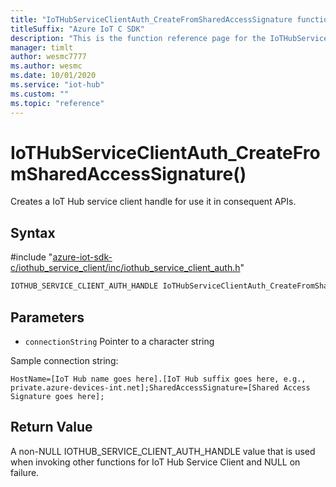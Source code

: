 ```yaml
---                             
title: "IoTHubServiceClientAuth_CreateFromSharedAccessSignature function reference | Microsoft Docs" 
titleSuffix: "Azure IoT C SDK"            
description: "This is the function reference page for the IoTHubServiceClientAuth_CreateFromSharedAccessSignature() function in the Azure IoT C SDK. This SDK is used with Azure IoT Hub and Azure IoT Hub Device Provisioning Service"            
manager: timlt                 
author: wesmc7777              
ms.author: wesmc               
ms.date: 10/01/2020                    
ms.service: "iot-hub"             
ms.custom: ""                
ms.topic: "reference"        
---                            
```


# IoTHubServiceClientAuth_CreateFromSharedAccessSignature()

Creates a IoT Hub service client handle for use it in consequent APIs.

## Syntax

\#include "[azure-iot-sdk-c/iothub_service_client/inc/iothub_service_client_auth.h](../iothub-service-client-auth-h.md)"  
```C
IOTHUB_SERVICE_CLIENT_AUTH_HANDLE IoTHubServiceClientAuth_CreateFromSharedAccessSignature(const char *  connectionString);
```

## Parameters
* `connectionString` Pointer to a character string

Sample connection string: 
```
HostName=[IoT Hub name goes here].[IoT Hub suffix goes here, e.g., private.azure-devices-int.net];SharedAccessSignature=[Shared Access Signature goes here];
```

## Return Value
A non-NULL IOTHUB_SERVICE_CLIENT_AUTH_HANDLE value that is used when invoking other functions for IoT Hub Service Client and NULL on failure.

